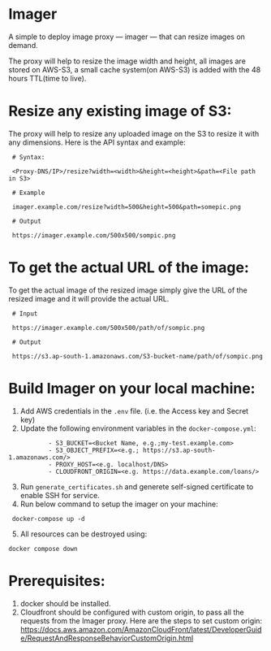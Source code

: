 # Imager 
A simple to deploy image proxy — imager — that can resize images on demand.


The proxy will help to resize the image width and height, all images are stored on AWS-S3, a small cache system(on AWS-S3) is added with the 48 hours TTL(time to live).


# Resize any existing image of S3:

The proxy will help to resize any uploaded image on the S3 to resize it with any dimensions. Here is the API syntax and example:

```
 # Syntax:

 <Proxy-DNS/IP>/resize?width=<width>&height=<height>&path=<File path in S3>

 # Example

 imager.example.com/resize?width=500&height=500&path=somepic.png

 # Output

 https://imager.example.com/500x500/sompic.png
```

# To get the actual URL of the image:
To get the actual image of the resized image simply give the URL of the resized image and it will provide the actual URL.

```
 # Input

 https://imager.example.com/500x500/path/of/sompic.png

 # Output

 https://s3.ap-south-1.amazonaws.com/S3-bucket-name/path/of/sompic.png

```


# Build Imager on your local machine:

 1. Add AWS credentials in the `.env` file. (i.e. the Access key and Secret key)
 2. Update the following environment variables in the `docker-compose.yml`:
 ```
            - S3_BUCKET=<Bucket Name, e.g.;my-test.example.com>
            - S3_OBJECT_PREFIX=<e.g.; https://s3.ap-south-1.amazonaws.com/>
            - PROXY_HOST=<e.g. localhost/DNS>
            - CLOUDFRONT_ORIGIN=<e.g. https://data.example.com/loans/>
 ```
 3. Run `generate_certificates.sh` and generete self-signed certificate to enable SSH for service.
 4. Run below command to setup the imager on your machine:
 ```
  docker-compose up -d
 ```
 5. All resources can be destroyed using:
 ```
 docker compose down
 ```


# Prerequisites:
  1. docker should be installed.
  2. Cloudfront should be configured with custom origin, to pass all the requests from the Imager proxy. Here are the steps to set custom origin:
  https://docs.aws.amazon.com/AmazonCloudFront/latest/DeveloperGuide/RequestAndResponseBehaviorCustomOrigin.html
